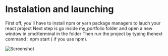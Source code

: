 # Instalation and launching

First off, you'll have to install npm or yarn package managers  to lauch your react project
Next step is go inside my_portfolio folder and open a new window in cmd/terminal in the folder
Then run the project by typing thenext command : npm start ( if you use npm).

![Screenshot](s1.jpg)
